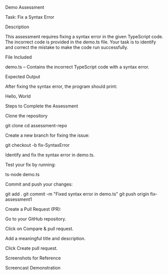 Demo Assessment

Task: Fix a Syntax Error

Description

This assessment requires fixing a syntax error in the given TypeScript code. The incorrect code is provided in the demo.ts file. Your task is to identify and correct the mistake to make the code run successfully.

File Included

demo.ts – Contains the incorrect TypeScript code with a syntax error.

Expected Output

After fixing the syntax error, the program should print:

Hello, World

Steps to Complete the Assessment

Clone the repository

git clone <repo-url>
cd assessment-repo

Create a new branch for fixing the issue:

git checkout -b fix-SyntaxError

Identify and fix the syntax error in demo.ts.

Test your fix by running:

ts-node demo.ts

Commit and push your changes:

git add .
git commit -m "Fixed syntax error in demo.ts"
git push origin fix-assessment1

Create a Pull Request (PR):

Go to your GitHub repository.

Click on Compare & pull request.

Add a meaningful title and description.

Click Create pull request.

Screenshots for Reference


Screencast Demonstration

